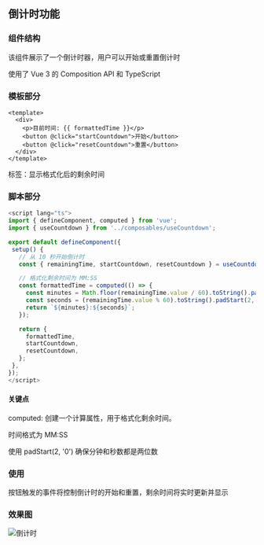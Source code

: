 ## 倒计时功能

### 组件结构

该组件展示了一个倒计时器，用户可以开始或重置倒计时

使用了 Vue 3 的 Composition API 和 TypeScript

### 模板部分

```Vue
<template>
  <div>
    <p>目前时间: {{ formattedTime }}</p>
    <button @click="startCountdown">开始</button>
    <button @click="resetCountdown">重置</button>
  </div>
</template>

```

标签：显示格式化后的剩余时间

### 脚本部分

```TypeScript
<script lang="ts">
import { defineComponent, computed } from 'vue';
import { useCountdown } from '../composables/useCountdown';

export default defineComponent({
 setup() {
   // 从 10 秒开始倒计时
   const { remainingTime, startCountdown, resetCountdown } = useCountdown(10);

   // 格式化剩余时间为 MM:SS
   const formattedTime = computed(() => {
     const minutes = Math.floor(remainingTime.value / 60).toString().padStart(2, '0');
     const seconds = (remainingTime.value % 60).toString().padStart(2, '0');
     return `${minutes}:${seconds}`;
   });

   return {
     formattedTime,
     startCountdown,
     resetCountdown,
   };
 },
});
</script>

```

#### 关键点

computed: 创建一个计算属性，用于格式化剩余时间。

时间格式为 MM:SS

使用 padStart(2, '0') 确保分钟和秒数都是两位数

### 使用

按钮触发的事件将控制倒计时的开始和重置，剩余时间将实时更新并显示

### 效果图

![倒计时](https://my-bucket-wyj.oss-cn-shanghai.aliyuncs.com/images/%E5%80%92%E8%AE%A1%E6%97%B6.png "倒计时效果")
